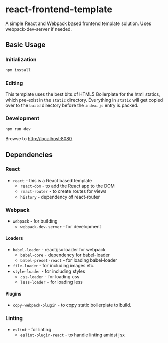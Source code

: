 # react-frontend-template

A simple React and Webpack based frontend template solution. Uses webpack-dev-server if needed.

## Basic Usage

### Initialization

```bash
npm install
```

### Editing
This template uses the best bits of HTML5 Boilerplate for the html statics, which pre-exist in the `static` directory. Everything in `static` will get copied over to the `build` directory before the `index.js` entry is packed.



### Development
```bash
npm run dev
```

Browse to [http://localhost:8080](http://localhost:8080)



## Dependencies

### React
- `react` - this is a React based template
    - `react-dom` - to add the React app to the DOM
    - `react-router` - to create routes for views
    - `history` - dependency of react-router

### Webpack
- `webpack` - for building
    - `webpack-dev-server` - for development

#### Loaders
- `babel-loader` - react/jsx loader for webpack
    - `babel-core` - dependency for babel-loader
    - `babel-preset-react` - for loading babel-loader
- `file-loader` - for including images etc.
- `style-loader` - for including styles
    - `css-loader` - for loading css
    - `less-loader` - for loading less

#### Plugins
- `copy-webpack-plugin` - to copy static boilerplate to build.

### Linting
- `eslint` - for linting
    - `eslint-plugin-react` - to handle linting amidst jsx
